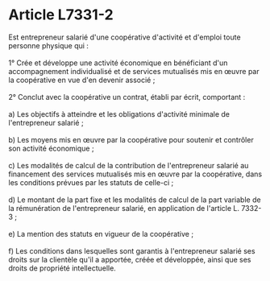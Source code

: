 # Article L7331-2

 

<div align="left">
  Est entrepreneur salarié d'une coopérative d'activité et d'emploi toute personne physique qui : <br /> <br />1° Crée et développe une activité économique en bénéficiant d'un accompagnement individualisé et de services mutualisés mis en œuvre par la coopérative en vue d'en devenir associé ; <br /> <br />2° Conclut avec la coopérative un contrat, établi par écrit, comportant : <br /> <br />a) Les objectifs à atteindre et les obligations d'activité minimale de l'entrepreneur salarié ; <br /> <br />b) Les moyens mis en œuvre par la coopérative pour soutenir et contrôler son activité économique ; <br /> <br />c) Les modalités de calcul de la contribution de l'entrepreneur salarié au financement des services mutualisés mis en œuvre par la coopérative, dans les conditions prévues par les statuts de celle-ci ; <br /> <br />d) Le montant de la part fixe et les modalités de calcul de la part variable de la rémunération de l'entrepreneur salarié, en application de l'article L. 7332-3 ; <br /> <br />e) La mention des statuts en vigueur de la coopérative ; <br /> <br />f) Les conditions dans lesquelles sont garantis à l'entrepreneur salarié ses droits sur la clientèle qu'il a apportée, créée et développée, ainsi que ses droits de propriété intellectuelle.<br /> <br /> <br /> <br />